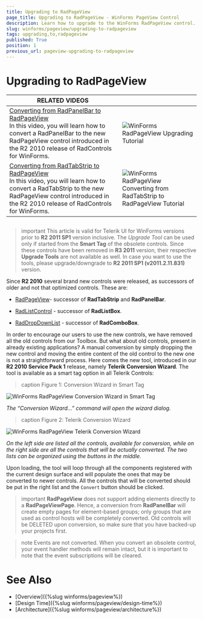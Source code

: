 ```yaml
---
title: Upgrading to RadPageView
page_title: Upgrading to RadPageView - WinForms PageView Control
description: Learn how to upgrade to the WinForms RadPageView control.
slug: winforms/pageview/upgrading-to-radpageview
tags: upgrading,to,radpageview
published: True
position: 1
previous_url: pageview-upgrading-to-radpageview
---
```


# Upgrading to RadPageView
 
| RELATED VIDEOS |  |
| ------ | ------ |
|[Converting from RadPanelBar to RadPageView](http://tv.telerik.com/watch/winforms/converting-from-radpanelbar-to-radpageview)<br>In this video, you will learn how to convert a RadPanelBar to the new RadPageView control introduced in the R2 2010 release of RadControls for WinForms.|![WinForms RadPageView Upgrading Tutorial](images/pageview-upgrading-to-radpageview003.png)|
|[Converting from RadTabStrip to RadPageView](http://tv.telerik.com/watch/winforms/converting-from-radtabstrip-to-radpageview)<br>In this video, you will learn how to convert a RadTabStrip to the new RadPageView control introduced in the R2 2010 release of RadControls for WinForms.|![WinForms RadPageView Converting from RadTabStrip to RadPageView Tutorial](images/pageview-upgrading-to-radpageview004.png)|

## 

>important This article is valid for Telerik UI for WinForms versions prior to **R2 2011 SP1** version inclusive. The *Upgrade Tool* can be used only if started from the **Smart Tag** of the obsolete controls. Since these controls have been removed in **R3 2011** version, their respective **Upgrade Tools** are not available as well. In case you want to use the tools, please upgrade/downgrade to **R2 2011 SP1 (v2011.2.11.831)** version.
>

Since **R2 2010** several brand new controls were released, as successors of older and not that optimized controls. These are:

* [RadPageView](http://www.telerik.com/help/winforms/pageview-overview.html)- successor of **RadTabStrip** and **RadPanelBar**.

* [RadListControl](http://www.telerik.com/help/winforms/dropdown-and-listcontrol-listcontrol-overview.html) - successor of **RadListBox**.

* [RadDropDownList](http://www.telerik.com/help/winforms/dropdown-and-listcontrol-dropdownlist-overview.html) - successor of **RadComboBox**.

In order to encourage our users to use the new controls, we have removed all the old controls from our Toolbox. But what about old controls, present in already existing applications? A manual conversion by simply dropping the new control and moving the entire content of the old control to the new one is not a straightforward process. Here comes the new tool, introduced in our **R2 2010 Service Pack 1** release, namely **Telerik Conversion Wizard**. The tool is available as a smart tag option in all Telerik Controls:

>caption Figure 1: Conversion Wizard in Smart Tag

![WinForms RadPageView Conversion Wizard in Smart Tag](images/pageview-upgrading-to-radpageview001.png)

*The “Conversion Wizard…” command will open the wizard dialog.* 

>caption Figure 2: Telerik Conversion Wizard

![WinForms RadPageView Telerik Conversion Wizard](images/pageview-upgrading-to-radpageview002.png)

*On the left side are listed all the controls, available for conversion, while on the right side are all the controls that will be actually converted. The two lists can be organized using the buttons in the middle.*

Upon loading, the tool will loop through all the components registered with the current design surface and will populate the ones that may be converted to newer controls. All the controls that will be converted should be put in the right list and the `Convert` button should be clicked.
        
>important **RadPageView** does not support adding elements directly to a **RadPageViewPage**. Hence, a conversion from **RadPanelBar** will create empty pages for element-based groups; only groups that are used as control hosts will be completely converted. Old controls will be DELETED upon conversion, so make sure that you have backed-up your projects first.
>

>note Events are not converted. When you convert an obsolete control, your event handler methods will remain intact, but it is important to note that the event subscriptions will be cleared.
>

# See Also

* [Overview]({%slug winforms/pageview%})	
* [Design Time]({%slug winforms/pageview/design-time%})	
* [Architecture]({%slug winforms/pageview/architecture%})	
